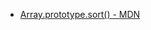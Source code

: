 * [Array.prototype.sort() - MDN](https://developer.mozilla.org/es/docs/Web/JavaScript/Reference/Global_Objects/Array/sorts)
